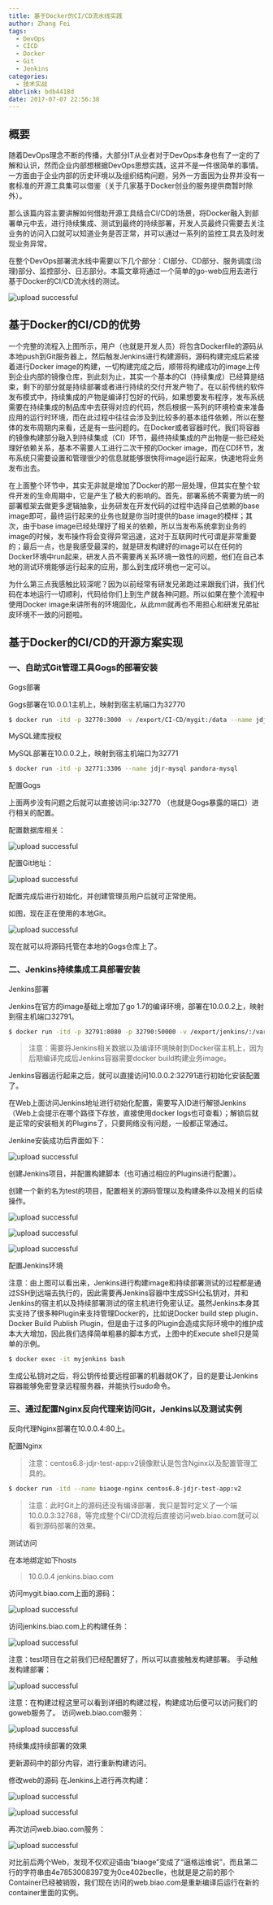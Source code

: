 ```yaml
---
title: 基于Docker的CI/CD流水线实践
author: Zhang Fei
tags:
  - DevOps
  - CICD
  - Docker
  - Git
  - Jenkins
categories:
  - 技术实战
abbrlink: bdb4418d
date: 2017-07-07 22:56:38
---
```

## 概要

随着DevOps理念不断的传播，大部分IT从业者对于DevOps本身也有了一定的了解和认识，然而企业内部想根据DevOps思想实践，这并不是一件很简单的事情。一方面由于企业内部的历史环境以及组织结构问题，另外一方面因为业界并没有一套标准的开源工具集可以借鉴（关于几家基于Docker创业的服务提供商暂时除外）。

那么该篇内容主要讲解如何借助开源工具结合CI/CD的场景，将Docker融入到部署单元中去，进行持续集成、测试到最终的持续部署，开发人员最终只需要去关注业务的访问入口就可以知道业务是否正常，并可以通过一系列的监控工具去及时发现业务异常。

在整个DevOps部署流水线中需要以下几个部分：CI部分、CD部分、服务调度(治理)部分、监控部分、日志部分。本篇文章将通过一个简单的go-web应用去进行基于Docker的CI/CD流水线的测试。

![upload successful](/images/pasted-42.png)

## 基于Docker的CI/CD的优势

一个完整的流程入上图所示，用户（也就是开发人员）将包含Dockerfile的源码从本地push到Git服务器上，然后触发Jenkins进行构建源码，源码构建完成后紧接着进行Docker image的构建，一切构建完成之后，顺带将构建成功的image上传到企业内部的镜像仓库，到此刻为止，其实一个基本的CI（持续集成）已经算是结束，剩下的部分就是持续部署或者进行持续的交付开发产物了。在以前传统的软件发布模式中，持续集成的产物是编译打包好的代码，如果想要发布程序，发布系统需要在持续集成的制品库中去获得对应的代码，然后根据一系列的环境检查来准备应用的运行时环境，而在此过程中往往会涉及到比较多的基本组件依赖，所以在整体的发布周期内来看，还是有一些问题的。在Docker或者容器时代，我们将容器的镜像构建部分融入到持续集成（CI）环节，最终持续集成的产出物是一些已经处理好依赖关系，基本不需要人工进行二次干预的Docker image，而在CD环节，发布系统只需要设置和管理很少的信息就能够很快将image运行起来，快速地将业务发布出去。

在上面整个环节中，其实无非就是增加了Docker的那一层处理，但其实在整个软件开发的生命周期中，它是产生了极大的影响的。首先，部署系统不需要为统一的部署框架去做更多逻辑抽象，业务研发在开发代码的过程中选择自己依赖的base image即可，最终运行起来的业务也就是你当时提供的base image的模样；其次，由于base image已经处理好了相关的依赖，所以当发布系统拿到业务的image的时候，发布操作将会变得异常迅速，这对于互联网时代可谓是非常重要的；最后一点，也是我感受最深的，就是研发构建好的image可以在任何的Docker环境中run起来，研发人员不需要再关系环境一致性的问题，他们在自己本地的测试环境能够运行起来的应用，那么到生成环境也一定可以。

为什么第三点我感触比较深呢？因为以前经常有研发兄弟跑过来跟我们讲，我们代码在本地运行一切顺利，代码给你们上到生产就各种问题。所以如果在整个流程中使用Docker image来讲所有的环境固化，从此mm就再也不用担心和研发兄弟扯皮环境不一致的问题啦。

## 基于Docker的CI/CD的开源方案实现

### 一、自助式Git管理工具Gogs的部署安装

Gogs部署

Gogs部署在10.0.0.1主机上，映射到宿主机端口为32770

```sh
$ docker run -itd -p 32770:3000 -v /export/CI-CD/mygit:/data --name jdjr-gogs gogs:17-04-25
```

MySQL建库授权

MySQL部署在10.0.0.2上，映射到宿主机端口为32771

```sh
$ docker run -itd -p 32771:3306 --name jdjr-mysql pandora-mysql
```

配置Gogs

上面两步没有问题之后就可以直接访问:ip:32770 （也就是Gogs暴露的端口）进行相关的配置。

配置数据库相关：

![upload successful](/images/pasted-40.png)

配置Git地址：

![upload successful](/images/pasted-39.png)

配置完成后进行初始化，并创建管理员用户后就可正常使用。

如图，现在正在使用的本地Git。

![upload successful](/images/pasted-38.png)

现在就可以将源码托管在本地的Gogs仓库上了。

### 二、Jenkins持续集成工具部署安装

Jenkins部署

Jenkins在官方的image基础上增加了go 1.7的编译环境，部署在10.0.0.2上，映射到宿主机端口32791。

```sh
$ docker run -itd -p 32791:8080 -p 32790:50000 -v /export/jenkins/:/var/jenkine_home/ --name jdjr-jenkins jdjr-jenkins
```

> 注意：需要将Jenkins相关数据以及编译环境映射到Docker宿主机上，因为后期编译完成后Jenkins容器需要docker build构建业务image。

Jenkins容器运行起来之后，就可以直接访问10.0.0.2:32791进行初始化安装配置了。

在Web上面访问Jenkins地址进行初始化配置，需要写入ID进行解锁Jenkins（Web上会提示在哪个路径下存放，直接使用docker logs也可查看）；解锁后就是正常的安装相关的Plugins了，只要网络没有问题，一般都正常通过。

Jenkine安装成功后界面如下：

![upload successful](/images/pasted-37.png)

创建Jenkins项目，并配置构建脚本（也可通过相应的Plugins进行配置）。

创建一个新的名为test的项目，配置相关的源码管理以及构建条件以及相关的后续操作。

![upload successful](/images/pasted-36.png)

![upload successful](/images/pasted-35.png)

![upload successful](/images/pasted-34.png)

配置Jenkins环境

注意：由上图可以看出来，Jenkins进行构建image和持续部署测试的过程都是通过SSH到远端去执行的，因此需要再Jenkins容器中生成SSH公私钥对，并和Jenkins的宿主机以及持续部署测试的宿主机进行免密认证。虽然Jenkins本身其实支持了很多种Plugin来支持管理Docker的，比如说Docker build step plugin、Docker Build Publish Plugin，但是由于过多的Plugin会造成实际环境中的维护成本大大增加，因此我们选择简单粗暴的脚本方式，上图中的Execute shell只是简单的示例。

```sh
$ docker exec -it myjenkins bash
```

生成公私钥对之后，将公钥传给要远程部署的机器就OK了，目的是要让Jenkins容器能够免密登录远程服务器，并能执行sudo命令。

### 三、通过配置Nginx反向代理来访问Git，Jenkins以及测试实例

反向代理Nginx部署在10.0.0.4:80上。

配置Nginx

> 注意：centos6.8-jdjr-test-app:v2镜像默认是包含Nginx以及配置管理工具的。

```sh
$ docker run -itd --name biaoge-nginx centos6.8-jdjr-test-app:v2
```

> 注意：此时Git上的源码还没有编译部署，我只是暂时定义了一个端10.0.0.3:32768，等完成整个CI/CD流程后直接访问web.biao.com就可以看到源码部署的效果。

测试访问

在本地绑定如下hosts

> 10.0.0.4 jenkins.biao.com

访问mygit.biao.com上面的源码：

![upload successful](/images/pasted-33.png)

访问jenkins.biao.com上的构建任务：

![upload successful](/images/pasted-32.png)

注意：test项目在之前我们已经配置好了，所以可以直接触发构建部署。
手动触发构建部署：

![upload successful](/images/pasted-31.png)

注意：在构建过程这里可以看到详细的构建过程，构建成功后便可以访问我们的goweb服务了。
访问web.biao.com服务：

![upload successful](/images/pasted-30.png)

持续集成持续部署的效果

更新源码中的部分内容，进行重新构建访问。

修改web的源码
在Jenkins上进行再次构建：

![upload successful](/images/pasted-29.png)

![upload successful](/images/pasted-28.png)

再次访问web.biao.com服务：

![upload successful](/images/pasted-27.png)

对比前后两个Web，发现不仅欢迎语由“biaoge”变成了“逼格运维说”，而且第二行的字符串由4e7853008397变为0ce402beclle，也就是是之前的那个Container已经被销毁，我们现在访问的web.biao.com是重新编译后运行在新的container里面的实例。
